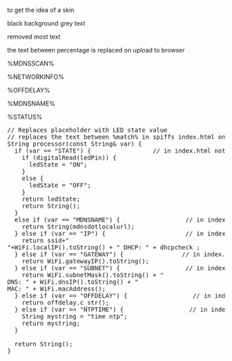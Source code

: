 to get the idea of a skin

black background grey text

removed most text

the text between percentage is replaced on upload to browser  

%MDNSSCAN%

%NETWORKINFO%

%OFFDELAY% 

%MDNSNAME%

%STATUS%

<pre>
// Replaces placeholder with LED state value
// replaces the text between %match% in spiffs index.html on upload with actual variables
String processor(const String& var) {
  if (var == "STATE") {                 // in index.html noted as &STATE&
    if (digitalRead(ledPin)) {
      ledState = "ON";
    }
    else {
      ledState = "OFF";
    }
    return ledState;
    return String();
  }
  else if (var == "MDNSNAME") {                  // in index.html noted as &MDNSNAME&
    return String(mdnsdotlocalurl);
  } else if (var == "IP") {                      // in index.html noted as &IP&
    return ssid+"<br>"+WiFi.localIP().toString() + " DHCP: " + dhcpcheck ;
  } else if (var == "GATEWAY") {                // in index.html noted as &GATEWAY&
    return WiFi.gatewayIP().toString();
  } else if (var == "SUBNET") {                  // in index.html noted as &SUBNET&
    return WiFi.subnetMask().toString() + "<br>DNS: " + WiFi.dnsIP().toString() + "<br>MAC: " + WiFi.macAddress();
  } else if (var == "OFFDELAY") {                  // in index.html noted as &OFFDELAY&
    return offdelay.c_str();
  } else if (var == "NTPTIME") {                  // in index.html noted as &NTPTIME&
    String mystring = "time ntp";
    return mystring;
  }

  return String();
}
</pre>
